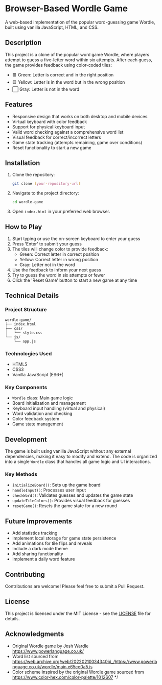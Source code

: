 # Browser-Based Wordle Game

A web-based implementation of the popular word-guessing game Wordle, built using vanilla JavaScript, HTML, and CSS.

## Description

This project is a clone of the popular word game Wordle, where players attempt to guess a five-letter word within six attempts. After each guess, the game provides feedback using color-coded tiles:

- 🟩 Green: Letter is correct and in the right position
- 🟨 Yellow: Letter is in the word but in the wrong position
- ⬜ Gray: Letter is not in the word

## Features

- Responsive design that works on both desktop and mobile devices
- Virtual keyboard with color feedback
- Support for physical keyboard input
- Valid word checking against a comprehensive word list
- Visual feedback for correct/incorrect letters
- Game state tracking (attempts remaining, game over conditions)
- Reset functionality to start a new game

## Installation

1. Clone the repository:

   ```bash
   git clone [your-repository-url]
   ```

2. Navigate to the project directory:

   ```bash
   cd wordle-game
   ```

3. Open `index.html` in your preferred web browser.

## How to Play

1. Start typing or use the on-screen keyboard to enter your guess
2. Press 'Enter' to submit your guess
3. The tiles will change color to provide feedback:
   - Green: Correct letter in correct position
   - Yellow: Correct letter in wrong position
   - Gray: Letter not in the word
4. Use the feedback to inform your next guess
5. Try to guess the word in six attempts or fewer
6. Click the 'Reset Game' button to start a new game at any time

## Technical Details

### Project Structure

```
wordle-game/
├── index.html
├── css/
│   └── style.css
└── js/
    └── app.js
```

### Technologies Used

- HTML5
- CSS3
- Vanilla JavaScript (ES6+)

### Key Components

- `Wordle` class: Main game logic
- Board initialization and management
- Keyboard input handling (virtual and physical)
- Word validation and checking
- Color feedback system
- Game state management

## Development

The game is built using vanilla JavaScript without any external dependencies, making it easy to modify and extend. The code is organized into a single `Wordle` class that handles all game logic and UI interactions.

### Key Methods

- `initializeBoard()`: Sets up the game board
- `handleInput()`: Processes user input
- `checkWord()`: Validates guesses and updates the game state
- `updateTileColors()`: Provides visual feedback for guesses
- `resetGame()`: Resets the game state for a new round

## Future Improvements

- Add statistics tracking
- Implement local storage for game state persistence
- Add animations for tile flips and reveals
- Include a dark mode theme
- Add sharing functionality
- Implement a daily word feature

## Contributing

Contributions are welcome! Please feel free to submit a Pull Request.

## License

This project is licensed under the MIT License - see the [LICENSE](LICENSE) file for details.

## Acknowledgments

- Original Wordle game by Josh Wardle https://www.powerlanguage.co.uk/
- Word list sourced from https://web.archive.org/web/20220210034340id_/https://www.powerlanguage.co.uk/wordle/main.e65ce0a5.js
- Color scheme inspired by the original Wordle game sourced from https://www.color-hex.com/color-palette/1012607 */
